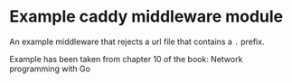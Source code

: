 # Example caddy middleware module

An example middleware that rejects a url file that contains a `.`
prefix.

Example has been taken from chapter 10 of the book: Network programming
with Go
